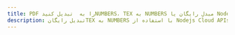 ---title: PDF را به  تبدیل کنیدNUMBERS، TEX به NUMBERS مبدل رایگان یا Nodejs SDKdescription: تبدیل رایگانTEX به NUMBERS با استفاده از Nodejs Cloud APIs & SDK همچنین اسناد PDF را در Cloud ایجاد، ویرایش و رندر کنید.---
